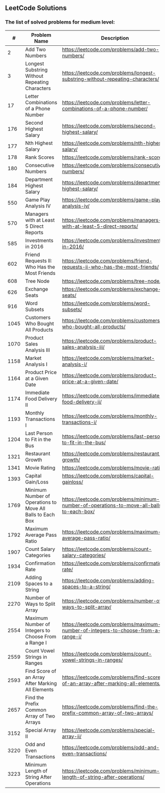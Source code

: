 ## LeetCode Solutions

### The list of solved problems for medium level:

| #    | Problem Name                                               | Description                                                                               | Solution File                                                                                                                                                                                   | Tests File                                                                                                                                           |
|------|------------------------------------------------------------|-------------------------------------------------------------------------------------------|-------------------------------------------------------------------------------------------------------------------------------------------------------------------------------------------------|------------------------------------------------------------------------------------------------------------------------------------------------------|
| 2    | Add Two Numbers                                            | https://leetcode.com/problems/add-two-numbers/                                            | [AddTwoNumbers.java](src/main/java/com/sinuke/medium/AddTwoNumbers.java)                                                                                                                        | [AddTwoNumbersTest.java](src/test/java/com/sinuke/medium/AddTwoNumbersTest.java)                                                                     |
| 3    | Longest Substring Without Repeating Characters             | https://leetcode.com/problems/longest-substring-without-repeating-characters/             | [LongestSubstringWithoutRepeatingCharacters.java](src/main/java/com/sinuke/medium/LongestSubstringWithoutRepeatingCharacters.java)                                                              | [LongestSubstringWithoutRepeatingCharactersTest.java](src/test/java/com/sinuke/medium/LongestSubstringWithoutRepeatingCharactersTest.java)           |
| 17   | Letter Combinations of a Phone Number                      | https://leetcode.com/problems/letter-combinations-of-a-phone-number/                      | [LetterCombinationsOfPhoneNumber.java](src/main/java/com/sinuke/medium/LetterCombinationsOfPhoneNumber.java)                                                                                    | [LetterCombinationsOfPhoneNumberTest.java](src/test/java/com/sinuke/medium/LetterCombinationsOfPhoneNumberTest.java)                                 |
| 176  | Second Highest Salary                                      | https://leetcode.com/problems/second-highest-salary/                                      | [Second Highest Salary.sql](sql/176.%20Second%20Highest%20Salary/Second%20Highest%20Salary.sql)                                                                                                 | [test-data.json](sql/176.%20Second%20Highest%20Salary/test/test-data.json)                                                                           |
| 177  | Nth Highest Salary                                         | https://leetcode.com/problems/nth-highest-salary/                                         | [Nth Highest Salary.sql](sql/177.%20Nth%20Highest%20Salary/Nth%20Highest%20Salary.sql)                                                                                                          | [test-data.json](sql/177.%20Nth%20Highest%20Salary/test/test-data.json)                                                                              |
| 178  | Rank Scores                                                | https://leetcode.com/problems/rank-scores/                                                | [Rank Scores.sql](sql/178.%20Rank%20Scores/Rank%20Scores.sql)                                                                                                                                   | [test-data.json](sql/178.%20Rank%20Scores/test/test-data.json)                                                                                       |
| 180  | Consecutive Numbers                                        | https://leetcode.com/problems/consecutive-numbers/                                        | [Consecutive Numbers.sql](sql/180.%20Consecutive%20Numbers/Consecutive%20Numbers.sql)                                                                                                           | [test-data.json](sql/180.%20Consecutive%20Numbers/test/test-data.json)                                                                               |
| 184  | Department Highest Salary                                  | https://leetcode.com/problems/department-highest-salary/                                  | [Department Highest Salary.sql](sql/184.%20Department%20Highest%20Salary/Department%20Highest%20Salary.sql)                                                                                     | [test-data.json](sql/184.%20Department%20Highest%20Salary/test/test-data.json)                                                                       |
| 550  | Game Play Analysis IV                                      | https://leetcode.com/problems/game-play-analysis-iv/                                      | [Game Play Analysis IV.sql](sql/550.%20Game%20Play%20Analysis%20IV/Game%20Play%20Analysis%20IV.sql)                                                                                             | [test-data.json](sql/550.%20Game%20Play%20Analysis%20IV/test/test-data.json)                                                                         |
| 570  | Managers with at Least 5 Direct Reports                    | https://leetcode.com/problems/managers-with-at-least-5-direct-reports/                    | [Managers with at Least 5 Direct Reports.sql](sql/570.%20Managers%20with%20at%20Least%205%20Direct%20Reports/Managers%20with%20at%20Least%205%20Direct%20Reports.sql)                           | [test-data.json](sql/570.%20Managers%20with%20at%20Least%205%20Direct%20Reports/test/test-data.json)                                                 |
| 585  | Investments in 2016                                        | https://leetcode.com/problems/investments-in-2016/                                        | [Investments in 2016.sql](sql/585.%20Investments%20in%202016/Investments%20in%202016.sql)                                                                                                       | [test-data.json](sql/585.%20Investments%20in%202016/test/test-data.json)                                                                             |
| 602  | Friend Requests II: Who Has the Most Friends               | https://leetcode.com/problems/friend-requests-ii-who-has-the-most-friends/                | [Friend Requests II - Who Has the Most Friends.sql](sql/602.%20Friend%20Requests%20II%20-%20Who%20Has%20the%20Most%20Friends/Friend%20Requests%20II%20-%20Who%20Has%20the%20Most%20Friends.sql) | [test-data.json](sql/602.%20Friend%20Requests%20II%20-%20Who%20Has%20the%20Most%20Friends/test/test-data.json)                                       |
| 608  | Tree Node                                                  | https://leetcode.com/problems/tree-node/                                                  | [Tree Node.sql](sql/608.%20Tree%20Node/Tree%20Node.sql)                                                                                                                                         | [test-data.json](sql/608.%20Tree%20Node/test/test-data.json)                                                                                         |
| 626  | Exchange Seats                                             | https://leetcode.com/problems/exchange-seats/                                             | [Exchange Seats.sql](sql/626.%20Exchange%20Seats/Exchange%20Seats.sql)                                                                                                                          | [test-data.json](sql/626.%20Exchange%20Seats/test/test-data.json)                                                                                    |
| 916  | Word Subsets                                               | https://leetcode.com/problems/word-subsets/                                               | [WordSubsets.java](src/main/java/com/sinuke/medium/WordSubsets.java)                                                                                                                            | [WordSubsetsTest.java](src/test/java/com/sinuke/medium/WordSubsetsTest.java)                                                                         |
| 1045 | Customers Who Bought All Products                          | https://leetcode.com/problems/customers-who-bought-all-products/                          | [Customers Who Bought All Products.sql](sql/1045.%20Customers%20Who%20Bought%20All%20Products/Customers%20Who%20Bought%20All%20Products.sql)                                                    | [test-data.json](sql/1045.%20Customers%20Who%20Bought%20All%20Products/test/test-data.json)                                                          |
| 1070 | Product Sales Analysis III                                 | https://leetcode.com/problems/product-sales-analysis-iii/                                 | [Product Sales Analysis III.sql](sql/1070.%20Product%20Sales%20Analysis%20III/Product%20Sales%20Analysis%20III.sql)                                                                             | [test-data.json](sql/1070.%20Product%20Sales%20Analysis%20III/test/test-data.json)                                                                   |
| 1158 | Market Analysis I                                          | https://leetcode.com/problems/market-analysis-i/                                          | [Market Analysis I.sql](sql/1158.%20Market%20Analysis%20I/Market%20Analysis%20I.sql)                                                                                                            | [test-data.json](sql/1158.%20Market%20Analysis%20I/test/test-data.json)                                                                              |
| 1164 | Product Price at a Given Date                              | https://leetcode.com/problems/product-price-at-a-given-date/                              | [Product Price at a Given Date.sql](sql/1164.%20Product%20Price%20at%20a%20Given%20Date/Product%20Price%20at%20a%20Given%20Date.sql)                                                            | [test-data.json](sql/1164.%20Product%20Price%20at%20a%20Given%20Date/test/test-data.json)                                                            |
| 1174 | Immediate Food Delivery II                                 | https://leetcode.com/problems/immediate-food-delivery-ii/                                 | [Immediate Food Delivery II.sql](sql/1174.%20Immediate%20Food%20Delivery%20II/Immediate%20Food%20Delivery%20II.sql)                                                                             | [test-data.json](sql/1174.%20Immediate%20Food%20Delivery%20II/test/test-data.json)                                                                   |
| 1193 | Monthly Transactions I                                     | https://leetcode.com/problems/monthly-transactions-i/                                     | [Monthly Transactions I.sql](sql/1193.%20Monthly%20Transactions%20I/Monthly%20Transactions%20I.sql)                                                                                             | [test-data.json](sql/1193.%20Monthly%20Transactions%20I/test/test-data.json)                                                                         |
| 1204 | Last Person to Fit in the Bus                              | https://leetcode.com/problems/last-person-to-fit-in-the-bus/                              | [Last Person to Fit in the Bus.sql](sql/1204.%20Last%20Person%20to%20Fit%20in%20the%20Bus/Last%20Person%20to%20Fit%20in%20the%20Bus.sql)                                                        | [test-data.json](sql/1204.%20Last%20Person%20to%20Fit%20in%20the%20Bus/test/test-data.json)                                                          |
| 1321 | Restaurant Growth                                          | https://leetcode.com/problems/restaurant-growth/                                          | [Restaurant Growth.sql](sql/1321.%20Restaurant%20Growth/Restaurant%20Growth.sql)                                                                                                                | [test-data.json](sql/1321.%20Restaurant%20Growth/test/test-data.json)                                                                                |
| 1341 | Movie Rating                                               | https://leetcode.com/problems/movie-rating/                                               | [Movie Rating.sql](sql/1341.%20Movie%20Rating/Movie%20Rating.sql)                                                                                                                               | [test-data.json](sql/1341.%20Movie%20Rating/test/test-data.json)                                                                                     |
| 1393 | Capital Gain/Loss                                          | https://leetcode.com/problems/capital-gainloss/                                           | [Capital Gain-Loss.sql](sql/1393.%20Capital%20Gain-Loss/Capital%20Gain-Loss.sql)                                                                                                                | [test-data.json](sql/1393.%20Capital%20Gain-Loss/test/test-data.json)                                                                                |
| 1769 | Minimum Number of Operations to Move All Balls to Each Box | https://leetcode.com/problems/minimum-number-of-operations-to-move-all-balls-to-each-box/ | [MinimumNumbeOfOperationsToMoveAllBallsToEachBox.java](src/main/java/com/sinuke/medium/MinimumNumbeOfOperationsToMoveAllBallsToEachBox.java)                                                    | [MinimumNumbeOfOperationsToMoveAllBallsToEachBoxTest.java](src/test/java/com/sinuke/medium/MinimumNumbeOfOperationsToMoveAllBallsToEachBoxTest.java) |
| 1792 | Maximum Average Pass Ratio                                 | https://leetcode.com/problems/maximum-average-pass-ratio/                                 | [MaximumAveragePassRatio.java](src/main/java/com/sinuke/medium/MaximumAveragePassRatio.java)                                                                                                    | [MaximumAveragePassRatioTest.java](src/test/java/com/sinuke/medium/MaximumAveragePassRatioTest.java)                                                 |
| 1907 | Count Salary Categories                                    | https://leetcode.com/problems/count-salary-categories/                                    | [Count Salary Categories.sql](sql/1907.%20Count%20Salary%20Categories/Count%20Salary%20Categories.sql)                                                                                          | [test-data.json](sql/1907.%20Count%20Salary%20Categories/test/test-data.json)                                                                        |
| 1934 | Confirmation Rate                                          | https://leetcode.com/problems/confirmation-rate/                                          | [Confirmation Rate.sql](sql/1934.%20Confirmation%20Rate/Confirmation%20Rate.sql)                                                                                                                | [test-data.json](sql/1934.%20Confirmation%20Rate/test/test-data.json)                                                                                |
| 2109 | Adding Spaces to a String                                  | https://leetcode.com/problems/adding-spaces-to-a-string/                                  | [AddingSpacesToString.java](src/main/java/com/sinuke/medium/AddingSpacesToString.java)                                                                                                          | [AddingSpacesToStringTest.java](src/test/java/com/sinuke/medium/AddingSpacesToStringTest.java)                                                       |
| 2270 | Number of Ways to Split Array                              | https://leetcode.com/problems/number-of-ways-to-split-array/                              | [NumberOfWaysToSplitArray.java](src/main/java/com/sinuke/medium/NumberOfWaysToSplitArray.java)                                                                                                  | [NumberOfWaysToSplitArrayTest.java](src/test/java/com/sinuke/medium/NumberOfWaysToSplitArrayTest.java)                                               |
| 2554 | Maximum Number of Integers to Choose From a Range I        | https://leetcode.com/problems/maximum-number-of-integers-to-choose-from-a-range-i/        | [MaximumNumberOfIntegersToChooseFromRangeI.java](src/main/java/com/sinuke/medium/MaximumNumberOfIntegersToChooseFromRangeI.java)                                                                | [MaximumNumberOfIntegersToChooseFromRangeITest.java](src/test/java/com/sinuke/medium/MaximumNumberOfIntegersToChooseFromRangeITest.java)             |
| 2559 | Count Vowel Strings in Ranges                              | https://leetcode.com/problems/count-vowel-strings-in-ranges/                              | [CountVowelStringsInRanges.java](src/main/java/com/sinuke/medium/CountVowelStringsInRanges.java)                                                                                                | [CountVowelStringsInRangesTest.java](src/test/java/com/sinuke/medium/CountVowelStringsInRangesTest.java)                                             |
| 2593 | Find Score of an Array After Marking All Elements          | https://leetcode.com/problems/find-score-of-an-array-after-marking-all-elements/          | [FindScoreOfArrayAfterMarkingAllElements.java](src/main/java/com/sinuke/medium/FindScoreOfArrayAfterMarkingAllElements.java)                                                                    | [FindScoreOfArrayAfterMarkingAllElementsTest.java](src/test/java/com/sinuke/medium/FindScoreOfArrayAfterMarkingAllElementsTest.java)                 |
| 2657 | Find the Prefix Common Array of Two Arrays                 | https://leetcode.com/problems/find-the-prefix-common-array-of-two-arrays/                 | [FindThePrefixCommonArrayOfTwoArrays.java](src/main/java/com/sinuke/medium/FindThePrefixCommonArrayOfTwoArrays.java)                                                                            | [FindThePrefixCommonArrayOfTwoArraysTest.java](src/test/java/com/sinuke/medium/FindThePrefixCommonArrayOfTwoArraysTest.java)                         |
| 3152 | Special Array II                                           | https://leetcode.com/problems/special-array-ii/                                           | [SpecialArrayII.java](src/main/java/com/sinuke/medium/SpecialArrayII.java)                                                                                                                      | [SpecialArrayIITest.java](src/test/java/com/sinuke/medium/SpecialArrayIITest.java)                                                                   |
| 3220 | Odd and Even Transactions                                  | https://leetcode.com/problems/odd-and-even-transactions/                                  | [Odd and Even Transactions.sql](sql/3220.%20Odd%20and%20Even%20Transactions/Odd%20and%20Even%20Transactions.sql)                                                                                | [test-data.json](sql/3220.%20Odd%20and%20Even%20Transactions/test/test-data.json)                                                                    |
| 3223 | Minimum Length of String After Operations                  | https://leetcode.com/problems/minimum-length-of-string-after-operations/                  | [MinimumLengthOfStringAfterOperations.java](src/main/java/com/sinuke/medium/MinimumLengthOfStringAfterOperations.java)                                                                          | [MinimumLengthOfStringAfterOperationsTest.java](src/test/java/com/sinuke/medium/MinimumLengthOfStringAfterOperationsTest.java)                       |